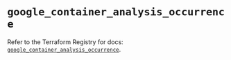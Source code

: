 # `google_container_analysis_occurrence`

Refer to the Terraform Registry for docs: [`google_container_analysis_occurrence`](https://registry.terraform.io/providers/hashicorp/google/6.25.0/docs/resources/container_analysis_occurrence).
